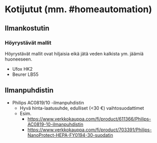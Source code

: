 # Kotijutut (mm. #homeautomation)

## Ilmankostutin

### Höyrystävät mallit

Höyrystävät mallit ovat hiljaisia eikä jätä veden kalkista ym. jäämiä huoneeseen.

* Ufox HK2
* Beurer LB55

## Ilmanpuhdistin

* Philips AC0819/10 -ilmanpuhdistin
  * Hyvä hinta-laatusuhde, edulliset (<30 €) vaihtosuodattimet
  * Esim. 
    * https://www.verkkokauppa.com/fi/product/611366/Philips-AC0819-10-ilmanpuhdistin
    * https://www.verkkokauppa.com/fi/product/703391/Philips-NanoProtect-HEPA-FY0194-30-suodatin
